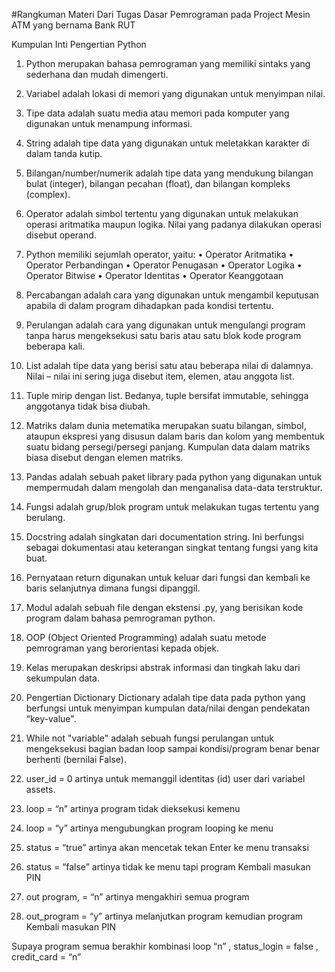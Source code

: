 #Rangkuman Materi Dari Tugas Dasar Pemrograman pada Project Mesin ATM yang bernama Bank RUT

Kumpulan Inti Pengertian Python
1. Python merupakan bahasa pemrograman yang memiliki sintaks yang
sederhana dan mudah dimengerti.

2. Variabel adalah lokasi di memori yang digunakan untuk menyimpan nilai.

3. Tipe data adalah suatu media atau memori pada komputer yang digunakan untuk menampung informasi.

4. String adalah tipe data yang digunakan untuk meletakkan karakter di dalam tanda kutip.

5. Bilangan/number/numerik adalah tipe data yang mendukung bilangan bulat (integer), bilangan
pecahan (float), dan bilangan kompleks (complex). 

6. Operator adalah simbol tertentu yang digunakan untuk melakukan operasi aritmatika maupun logika. Nilai yang padanya dilakukan operasi disebut
operand. 

7. Python memiliki sejumlah operator, yaitu:
• Operator Aritmatika
• Operator Perbandingan
• Operator Penugasan
• Operator Logika
• Operator Bitwise
• Operator Identitas
• Operator Keanggotaan

8. Percabangan adalah cara yang digunakan untuk mengambil keputusan apabila di dalam program dihadapkan pada kondisi tertentu.

9. Perulangan adalah cara yang digunakan untuk mengulangi program tanpa harus mengeksekusi satu baris atau satu blok kode program beberapa kali. 

10. List adalah tipe data yang berisi satu atau beberapa nilai di dalamnya. Nilai – nilai ini sering juga disebut item, elemen, atau anggota list.

11. Tuple mirip dengan list. Bedanya, tuple bersifat immutable, sehingga anggotanya tidak bisa diubah. 

12. Matriks dalam dunia metematika merupakan suatu bilangan, simbol,
ataupun ekspresi yang disusun dalam baris dan kolom yang membentuk
suatu bidang persegi/persegi panjang. Kumpulan data dalam matriks
biasa disebut dengan elemen matriks.

13. Pandas adalah sebuah paket library pada python yang digunakan untuk mempermudah dalam mengolah dan
menganalisa data-data terstruktur. 

14. Fungsi adalah grup/blok program untuk melakukan tugas tertentu yang berulang.

15. Docstring adalah singkatan dari documentation string. Ini berfungsi sebagai
dokumentasi atau keterangan singkat tentang fungsi yang kita buat.

16. Pernyataan return digunakan untuk keluar dari fungsi dan kembali ke baris
selanjutnya dimana fungsi dipanggil.

17. Modul adalah sebuah file dengan ekstensi .py, yang berisikan kode program dalam
bahasa pemrograman python. 

18. OOP (Object Oriented Programming) adalah suatu metode
pemrograman yang berorientasi kepada objek.

19. Kelas merupakan deskripsi abstrak informasi dan tingkah laku dari
sekumpulan data.

20. Pengertian Dictionary
Dictionary adalah tipe data pada python yang berfungsi untuk menyimpan kumpulan data/nilai dengan pendekatan “key-value".

21. While not "variable" adalah sebuah fungsi perulangan untuk mengeksekusi bagian badan loop sampai kondisi/program
    benar benar berhenti (bernilai False).

1. user_id = 0 artinya untuk memanggil identitas (id) user dari variabel assets.


1. loop = “n” artinya program tidak dieksekusi kemenu

2. loop = “y” artinya mengubungkan program looping ke menu


1. status = “true” artinya  akan mencetak tekan Enter ke menu transaksi

2. status = “false” artinya tidak ke menu tapi program Kembali masukan PIN


1. out program, = “n” artinya mengakhiri semua program

2. out_program = “y” artinya melanjutkan program kemudian program 
Kembali masukan PIN

Supaya program semua berakhir kombinasi loop “n” , status_login = false , credit_card = “n”
   

